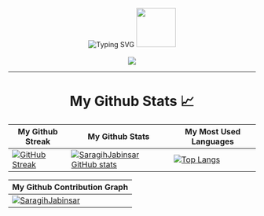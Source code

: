 <p align="center">
  <img src="https://readme-typing-svg.herokuapp.com?font=Irish+Grover&size=40&pause=1000&width=320&height=60&lines=Saragih+Jabinsar" alt="Typing SVG">
  <img src="https://media.tenor.com/cLwPGk0As8YAAAAi/reaver-ep5spray-gd_dhi-k.gif" width="80">

  <br>
  <br>
  
  <img src="https://count.getloli.com/@SaragihJabinsar?name=SaragihJabinsar&theme=booru-lewd&padding=5&offset=0&align=center&scale=1&pixelated=1&darkmode=auto">

  ---

<h1 align="center">My Github Stats 📈</h1>

| My Github Streak | My Github Stats | My Most Used Languages |
|---|---|---|
| [![GitHub Streak](https://github-readme-streak-stats.herokuapp.com?user=SaragihJabinsar&theme=tokyonight&mode=weekly&background=000000C6)](https://github.com/SaragihJabinsar) | [![SaragihJabinsar GitHub stats](https://github-readme-stats.vercel.app/api?username=SaragihJabinsar&show_icons=true&theme=radical)](https://github.com/SaragihJabinsar) | [![Top Langs](https://github-readme-stats.vercel.app/api/top-langs/?username=SaragihJabinsar&layout=compact&theme=dark)](https://github.com/SaragihJabinsar) |


| My Github Contribution Graph |
|---|
| [![SaragihJabinsar](https://github-readme-activity-graph.vercel.app/graph?username=SaragihJabinsar&bg_color=151515&color=c1c0c1&line=ffffff&point=403d3d&area=true&hide_border=true)](https://github.com/ashutosh00710/github-readme-activity-graph) |

</p>



